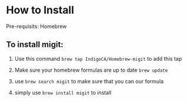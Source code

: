 How to Install
==============
Pre-requisits: Homebrew

To install migit:
------------------
1. Use this command `brew tap IndigoCA/Homebrew-migit` to add this tap

2. Make sure your homebrew formulas are up to date `brew update`

3. use `brew search migit` to make sure that you can our formula

4. simply use `brew install migit` to install 
